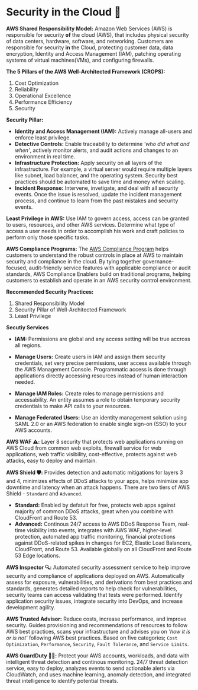 # Security in the Cloud :closed_lock_with_key:

**AWS Shared Responsibility Model:** Amazon Web Services (AWS) is responsible for security __of__ the cloud (AWS), that includes physical security of data centers, hardware, software, and networking. Customers are responsible for security __in__ the Cloud, protecting customer data, data encryption, Identity and Access Management (IAM), patching operating systems of virtual machines(VMs), and configuring firewalls.

**The 5 Pillars of the AWS Well-Architected Framework (CROPS):**
1. Cost Optimization
2. Reliability
3. Operational Excellence
4. Performance Efficiency
5. Security

**Security Pillar:** 
- **Identity and Access Management (IAM):** Actively manage all-users and enforce least privilege. 
- **Detective Controls:** Enable traceability to determine *'who did what and when'*, actively monitor alerts, and audit actions and changes to an environment in real time. 
- **Infrastructure Protection:** Apply security on all layers of the infrastructure. For example, a virtual server would require multiple layers like subnet, load balancer, and the operating system. Security best practices should be automated to save time and money when scaling.  
- **Incident Response:** Intervene, invetigate, and deal with all security events. Once the issue is resolved, update the incident management process, and continue to learn from the past mistakes and security events. 

**Least Privilege in AWS:** Use IAM to govern access, access can be granted to users, resources, and other AWS services. Determine what type of access a user needs in order to accomplish his work and craft policies to perform only those specific tasks.

**AWS Compliance Programs:** The [AWS Compliance Program](https://aws.amazon.com/compliance/programs/) helps customers to understand the robust controls in place at AWS to maintain security and compliance in the cloud. By tying together governance-focused, audit-friendly service features with applicable compliance or audit standards, AWS Compliance Enablers build on traditional programs, helping customers to establish and operate in an AWS security control environment.

**Recommended Security Practices:** 
1. Shared Responsibility Model
2. Security Pillar of Well-Architected Framework
3. Least Privilege

**Secutiy Services**
- **IAM:** Permissions are global and any access setting will be true accross all regions. 

- **Manage Users:** Create users in IAM and assign them security credentials, set very precise permissions, user access available through the AWS Management Console. Programmatic access is done through applications directly accessing resources instead of human interaction needed.  

- **Manage IAM Roles:** Create roles to manage permissions and accessability. An entity assumes a role to obtain temporary security credentials to make API calls to your resources. 

- **Manage Federated Users:** Use an identity management solution using SAML 2.0 or an AWS federation to enable single sign-on (SSO) to your AWS accounts. 

**AWS WAF :warning::** Layer 8 security that protects web applications running on AWS Cloud from common web exploits, firewall service for web applications, web traffic visibility, cost-effective, protects against web attacks, easy to deploy and maintain. 

**AWS Shield :shield::** Provides detection and automatic mitigations for layers 3 and 4, minimizes effects of DDoS attacks to your apps, helps minimize app downtime and latency when an attack happens. There are two tiers of AWS Shield - `Standard` and `Advanced`.
- **Standard:** Enabled by defatult for free, protects web apps against majority of common DDoS attacks, great when you combine with CloudFront and Route 53.
- **Advanced:** Continous 24/7 access to AWS DDoS Response Team, real-time visibility into events, integrates with AWS WAF, higher-level protection, automated app traffic monitoring, financial protections against DDoS-related spikes in changes for EC2, Elastic Load Balancers, CloudFront, and Route 53. Available globally on all CloudFront and Route 53 Edge locations. 

**AWS Inspector :mag::** Automated security assessment service to help improve security and compliance of applications deployed on AWS. Automatically assess for exposure, vulnerabilities, and derivations from best practices and standards, generates detailed reports to help check for vulnerabilities, security teams can access validating that tests were performed. Identify application security issues, integrate security into DevOps, and increase development agility. 

**AWS Trusted Advisor:** Reduce costs, increase performance, and improve security. Guides provisioning and recommendations of resources to follow AWS best practices, scans your infrastructure and advises you on *'how it is or is not'* following AWS best practices. Based on five categories; `Cost Optimization`, `Performance`, `Security`, `Fault Tolerance`, and `Service Limits`.  

**AWS GuardDuty :guardsman::** Protect your AWS accounts, workloads, and data with intelligent threat detection and continous monitoring. 24/7 threat detection service, easy to deploy, analyzes events to send actionable alerts via CloudWatch, and uses machine learning, anomaly detection, and integrated threat intelligence to identify potential threats. 
